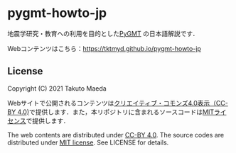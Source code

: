 # pygmt-howto-jp

地震学研究・教育への利用を目的とした[PyGMT](https://www.pygmt.org) の日本語解説です．

Webコンテンツはこちら：https://tktmyd.github.io/pygmt-howto-jp

## License

Copyright (C) 2021 Takuto Maeda

Webサイトで公開されるコンテンツは[クリエイティブ・コモンズ4.0表示（CC-BY 4.0)](https://creativecommons.org/licenses/by/4.0/)で提供します．また，本リポジトリに含まれるソースコードは[MITライセンス](https://opensource.org/licenses/MIT)で提供します．

The web contents are distributed under [CC-BY 4.0](https://creativecommons.org/licenses/by/4.0/). The source codes are distributed under [MIT license](https://opensource.org/licenses/MIT). See LICENSE for details. 

